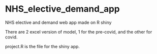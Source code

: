 # NHS_elective_demand_app
NHS elective and demand web app made on R shiny

There are 2 excel version of model, 1 for the pre-covid, and the other for covid.

project.R is the file for the shiny app.
